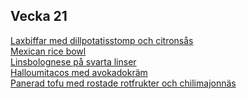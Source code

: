 ## Vecka 21

  [Laxbiffar med dillpotatisstomp och citronsås](/recipes/fisk/laxbiffar-med-dillpotatisstomp-och-citronsas.md)<br/>[Mexican rice bowl](/recipes/texmex/mexican-rice-bowl.md)<br/>[Linsbolognese på svarta linser](/recipes/vegetariskt/linsbolognese-pa-svarta-linser.md)<br/>[Halloumitacos med avokadokräm](/recipes/texmex/halloumitacos-med-avokadokram.md)<br/>[Panerad tofu med rostade rotfrukter och chilimajonnäs](/recipes/vegetariskt/panerad-tofu-med-rostade-rotfrukter-och-chilimajonnas.md)
